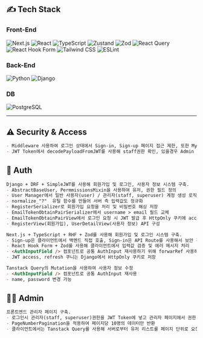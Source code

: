 
## ✍️ Tech Stack

### Front-End  
![Next.js](https://img.shields.io/badge/Next.js-14.2.20-black?logo=nextdotjs&logoColor=white)
![React](https://img.shields.io/badge/React-18-61DAFB?logo=react&logoColor=black)
![TypeScript](https://img.shields.io/badge/TypeScript-5-blue?logo=typescript&logoColor=white)
![Zustand](https://img.shields.io/badge/Zustand-5.0.6-000?logo=Zustand&logoColor=white)
![Zod](https://img.shields.io/badge/Zod-3.25.74-informational?logo=zod&logoColor=white)
![React Query](https://img.shields.io/badge/TanStack_React_Query-5.82.0-ff4154?logo=react-query&logoColor=white)
![React Hook Form](https://img.shields.io/badge/React_Hook_Form-7.60.0-EC5990?logo=reacthookform&logoColor=white)
![Tailwind CSS](https://img.shields.io/badge/Tailwind_CSS-3.4.1-06B6D4?logo=tailwindcss&logoColor=white)
![ESLint](https://img.shields.io/badge/ESLint-8-purple?logo=eslint&logoColor=white)

### Back-End
![Python](https://img.shields.io/badge/Python-3.x-3776AB?logo=python&logoColor=white)
![Django](https://img.shields.io/badge/Django-4.x-092E20?logo=django&logoColor=white)

### DB
![PostgreSQL](https://img.shields.io/badge/PostgreSQL-4169E1?logo=postgresql&logoColor=white)

---
## ⚠️ Security & Access
```md
- Middleware 사용하여 로그인 상태에서 Sign-in, Sign-up 페이지 접근 제한, 또한 Mypage는 로그인 정보가 있을 경우 이동 가능
- JWT Token에서 decodePayloadFromJWT를 사용해 staff권한 확인, 있을경우 Admin 페이지로 이동 
```
## 👤 Auth
```md
Django + DRF + SimpleJWT를 사용해 회원가입 및 로그인, 사용자 정보 시스템 구축.
- AbstractBaseUser, PermmissionsMixin을 사용하여 유저, 권한 필드 정의
- User Manager에서 일반 사용자(user) / 관리자(staff, superuser) 계정 생성 로직 분리 
- normalize_"?"  유틸 함수를 만들어 서버 측 입력값도 정규화
- RegisterSerializer로 회원가입 요청을 처리 및 비밀번호 해싱 저장
- EmailTokenObtainPairSerializer에서 username > email 필드 교체
- EmailTokenObtainPairView에서 로그인 요청 시 JWT 발급 후 HttpOnly 쿠키에 access, refresh 저장
- RegisterView(회원가입), UserDetailView(사용자 정보) API 구성
```
```md
Next.js + TypeScript + RHF + Zod를 사용해 회원가입 및 로그인 시스템 구축.
- Sign-up은 클라이언트에서 백엔드 직접 호출, Sign-in은 API Route를 사용해서 보안 강화
- React Hook Form + Zod를 사용해 클라이언트에서 입력값 검증 및 에러 메시지 처리
- <AuthInputField /> 컴포넌트로 공통 AuthInput 재사용하기 위해 forwarRef 사용해서 넘김
- JWT access, refresh 쿠니는 Django에서 HttpOnly 쿠키로 저장
```
```md
Tanstack Query의 Mutation을 사용하여 사용자 정보 수정
- <AuthInputField /> 컴포넌트로 공통 AuthInput 재사용
- name, password 변경 가능
```
## 💂🏻 Admin
```md
프론트엔드 관리자 페이지 구축.
- 로그인시 관리자(staff, superuser)권한을 JWT Token에 넣고 관리자 페이지에서 권한 확인
- PageNumberPagination을 적용하여 페이지당 10명의 데이터만 반환
- 클라이언트에서는 Tanstack Query를 사용해 서버로부터 유저 리스트를 페이지 단위로 요청
```
